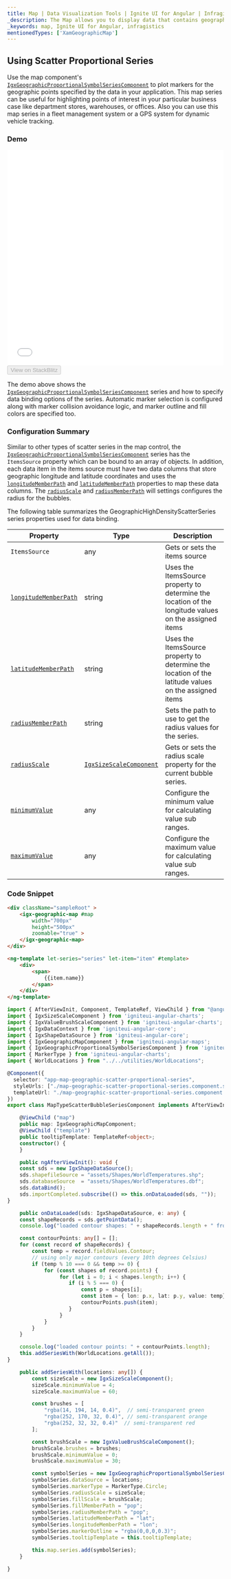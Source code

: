 ```yaml
---
title: Map | Data Visualization Tools | Ignite UI for Angular | Infragistics
_description: The Map allows you to display data that contains geographic locations from view models or geo-spatial data loaded from shape files on geographic imagery maps.View the demo, dependencies, usage and toolbar for more information.
_keywords: map, Ignite UI for Angular, infragistics
mentionedTypes: ['XamGeographicMap']
---
```


## Using Scatter Proportional Series

Use the map component's [`IgxGeographicProportionalSymbolSeriesComponent`](/products/ignite-ui-angular/api/docs/typescript/latest/classes/igxgeographicproportionalsymbolseriescomponent.html) to plot markers for the geographic points specified by the data in your application. This map series can be useful for highlighting points of interest in your particular business case like department stores, warehouses, or offices. Also you can use this map series in a fleet management system or a GPS system for dynamic vehicle tracking.

### Demo

<div class="sample-container loading" style="height: 500px">
    <iframe id="geo-map-type-scatter-bubble-series-iframe" src='{environment:dvDemosBaseUrl}/maps/geo-map-type-scatter-bubble-series' width="100%" height="100%" seamless frameBorder="0" onload="onXPlatSampleIframeContentLoaded(this);"></iframe>
</div>
<div>
    <button data-localize="stackblitz" disabled class="stackblitz-btn"   data-iframe-id="geo-map-type-scatter-bubble-series-iframe" data-demos-base-url="{environment:dvDemosBaseUrl}">View on StackBlitz
    </button>
</div>

<div class="divider--half"></div>

The demo above shows the [`IgxGeographicProportionalSymbolSeriesComponent`](/products/ignite-ui-angular/api/docs/typescript/latest/classes/igxgeographicproportionalsymbolseriescomponent.html) series and how to specify data binding options of the series. Automatic marker selection is configured along with marker collision avoidance logic, and marker outline and fill colors are specified too.

### Configuration Summary

Similar to other types of scatter series in the map control, the [`IgxGeographicProportionalSymbolSeriesComponent`](/products/ignite-ui-angular/api/docs/typescript/latest/classes/igxgeographicproportionalsymbolseriescomponent.html) series has the `ItemsSource` property which can be bound to an array of objects. In addition, each data item in the items source must have two data columns that store geographic longitude and latitude coordinates and uses the [`longitudeMemberPath`](/products/ignite-ui-angular/api/docs/typescript/latest/classes/igxgeographicproportionalsymbolseriescomponent.html#longitudememberpath) and [`latitudeMemberPath`](/products/ignite-ui-angular/api/docs/typescript/latest/classes/igxgeographicproportionalsymbolseriescomponent.html#latitudememberpath) properties to map these data columns. The [`radiusScale`](/products/ignite-ui-angular/api/docs/typescript/latest/classes/igxgeographicproportionalsymbolseriescomponent.html#radiusscale) and [`radiusMemberPath`](/products/ignite-ui-angular/api/docs/typescript/latest/classes/igxgeographicproportionalsymbolseriescomponent.html#radiusmemberpath) will settings configures the radius for the bubbles.

The following table summarizes the GeographicHighDensityScatterSeries series properties used for data binding.

| Property                                                                                                                                                        | Type                                                                                                                 | Description                                                                                           |
| --------------------------------------------------------------------------------------------------------------------------------------------------------------- | -------------------------------------------------------------------------------------------------------------------- | ----------------------------------------------------------------------------------------------------- |
| `ItemsSource`                                                                                                                                                   | any                                                                                                                  | Gets or sets the items source                                                                         |
| [`longitudeMemberPath`](/products/ignite-ui-angular/api/docs/typescript/latest/classes/igxgeographicproportionalsymbolseriescomponent.html#longitudememberpath) | string                                                                                                               | Uses the ItemsSource property to determine the location of the longitude values on the assigned items |
| [`latitudeMemberPath`](/products/ignite-ui-angular/api/docs/typescript/latest/classes/igxgeographicproportionalsymbolseriescomponent.html#latitudememberpath)   | string                                                                                                               | Uses the ItemsSource property to determine the location of the latitude values on the assigned items  |
| [`radiusMemberPath`](/products/ignite-ui-angular/api/docs/typescript/latest/classes/igxgeographicproportionalsymbolseriescomponent.html#radiusmemberpath)       | string                                                                                                               | Sets the path to use to get the radius values for the series.                                         |
| [`radiusScale`](/products/ignite-ui-angular/api/docs/typescript/latest/classes/igxgeographicproportionalsymbolseriescomponent.html#radiusscale)                 | [`IgxSizeScaleComponent`](/products/ignite-ui-angular/api/docs/typescript/latest/classes/igxsizescalecomponent.html) | Gets or sets the radius scale property for the current bubble series.                                 |
| [`minimumValue`](/products/ignite-ui-angular/api/docs/typescript/latest/classes/igxsizescalecomponent.html#minimumvalue)                                        | any                                                                                                                  | Configure the minimum value for calculating value sub ranges.                                         |
| [`maximumValue`](/products/ignite-ui-angular/api/docs/typescript/latest/classes/igxsizescalecomponent.html#maximumvalue)                                        | any                                                                                                                  | Configure the maximum value for calculating value sub ranges.                                         |

### Code Snippet

<!--Angular -->

```html
<div className="sampleRoot" >
    <igx-geographic-map #map
        width="700px"
        height="500px"
        zoomable="true" >
    </igx-geographic-map>
</div>

<ng-template let-series="series" let-item="item" #template>
    <div>
        <span>
            {{item.name}}
        </span>
    </div>
</ng-template>
```

```ts
import { AfterViewInit, Component, TemplateRef, ViewChild } from "@angular/core";
import { IgxSizeScaleComponent } from 'igniteui-angular-charts';
import { IgxValueBrushScaleComponent } from 'igniteui-angular-charts';
import { IgxDataContext } from 'igniteui-angular-core';
import { IgxShapeDataSource } from 'igniteui-angular-core';
import { IgxGeographicMapComponent } from 'igniteui-angular-maps';
import { IgxGeographicProportionalSymbolSeriesComponent } from 'igniteui-angular-maps';
import { MarkerType } from 'igniteui-angular-charts';
import { WorldLocations } from "../../utilities/WorldLocations";

@Component({
  selector: "app-map-geographic-scatter-proportional-series",
  styleUrls: ["./map-geographic-scatter-proportional-series.component.scss"],
  templateUrl: "./map-geographic-scatter-proportional-series.component.html"
})
export class MapTypeScatterBubbleSeriesComponent implements AfterViewInit {

    @ViewChild ("map")
    public map: IgxGeographicMapComponent;
    @ViewChild ("template")
    public tooltipTemplate: TemplateRef<object>;
    constructor() {
    }

    public ngAfterViewInit(): void {
    const sds = new IgxShapeDataSource();
    sds.shapefileSource = "assets/Shapes/WorldTemperatures.shp";
    sds.databaseSource  = "assets/Shapes/WorldTemperatures.dbf";
    sds.dataBind();
    sds.importCompleted.subscribe(() => this.onDataLoaded(sds, ""));
}

    public onDataLoaded(sds: IgxShapeDataSource, e: any) {
    const shapeRecords = sds.getPointData();
    console.log("loaded contour shapes: " + shapeRecords.length + " from /Shapes/WorldTemperatures.shp");

    const contourPoints: any[] = [];
    for (const record of shapeRecords) {
        const temp = record.fieldValues.Contour;
        // using only major contours (every 10th degrees Celsius)
        if (temp % 10 === 0 && temp >= 0) {
            for (const shapes of record.points) {
                 for (let i = 0; i < shapes.length; i++) {
                    if (i % 5 === 0) {
                        const p = shapes[i];
                        const item = { lon: p.x, lat: p.y, value: temp};
                        contourPoints.push(item);
                    }
                 }
            }
        }
    }

    console.log("loaded contour points: " + contourPoints.length);
    this.addSeriesWith(WorldLocations.getAll());
}

    public addSeriesWith(locations: any[]) {
        const sizeScale = new IgxSizeScaleComponent();
        sizeScale.minimumValue = 4;
        sizeScale.maximumValue = 60;

        const brushes = [
            "rgba(14, 194, 14, 0.4)",  // semi-transparent green
            "rgba(252, 170, 32, 0.4)", // semi-transparent orange
            "rgba(252, 32, 32, 0.4)"  // semi-transparent red
        ];

        const brushScale = new IgxValueBrushScaleComponent();
        brushScale.brushes = brushes;
        brushScale.minimumValue = 0;
        brushScale.maximumValue = 30;

        const symbolSeries = new IgxGeographicProportionalSymbolSeriesComponent();
        symbolSeries.dataSource = locations;
        symbolSeries.markerType = MarkerType.Circle;
        symbolSeries.radiusScale = sizeScale;
        symbolSeries.fillScale = brushScale;
        symbolSeries.fillMemberPath = "pop";
        symbolSeries.radiusMemberPath = "pop";
        symbolSeries.latitudeMemberPath = "lat";
        symbolSeries.longitudeMemberPath = "lon";
        symbolSeries.markerOutline = "rgba(0,0,0,0.3)";
        symbolSeries.tooltipTemplate = this.tooltipTemplate;

        this.map.series.add(symbolSeries);
    }

}
```
